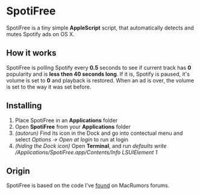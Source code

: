 # SpotiFree
SpotiFree is a tiny simple **AppleScript** script, that automatically detects and mutes Spotify ads on OS X.

## How it works
SpotiFree is polling Spotify every **0.5** seconds to see if current track has **0** popularity and is  **less then 40 seconds long**. If it is, Spotify is paused, it's volume is set to **0** and playback is restored. When an ad is over, the volume is set to the way it was set before.

## Installing
1. Place SpotiFree in an **Applications** folder
2. Open **SpotiFree** from your **Applications** folder
3. *(autorun)* Find its icon in the Dock and go into contectual menu and select *Options → Open at login* to run at login
4. *(hiding the Dock icon)* Open **Terminal**, and run *defaults write /Applications/SpotiFree.app/Contents/Info LSUIElement 1*

## Origin
SpotiFree is based on the code I've [found](http://forums.macrumors.com/showthread.php?p=16033608) on MacRumors forums.